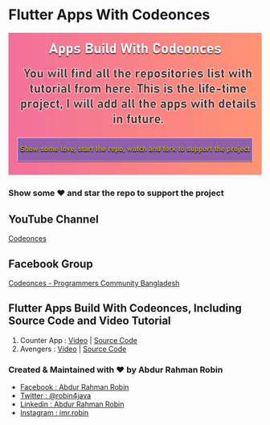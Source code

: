 # Flutter Apps With Codeonces
![Image](apps_build_with_codeonces.png)

### Show some :heart: and star the repo to support the project

## YouTube Channel

[Codeonces](https://www.youtube.com/channel/UC003ZRmU5IdxoHDjmrOaO7w)

## Facebook Group

[Codeonces - Programmers Community Bangladesh](https://www.facebook.com/groups/codeonces/)

## Flutter Apps Build With Codeonces, Including Source Code and Video Tutorial

1. Counter App : [Video](https://www.youtube.com/playlist?list=PLAqczZ5-OdVJ5Lho9306wBzkAAlDWJ2dQ) | [Source Code](https://github.com/robin3317/Flutter_Counter_App)
2. Avengers : [Video](https://www.youtube.com/playlist?list=PLAqczZ5-OdVK2HvZh0UAsIhxn23wRjcZF) | [Source Code](https://github.com/robin3317/avengers)

### Created & Maintained with :heart: by Abdur Rahman Robin
- [Facebook : Abdur Rahman Robin](https://www.facebook.com/robin4java)
- [Twitter : @robin4java](https://twitter.com/robin4java)
- [Linkedin : Abdur Rahman Robin](https://www.linkedin.com/in/robin4java/)
- [Instagram : imr.robin](https://www.instagram.com/imr.robin/)
